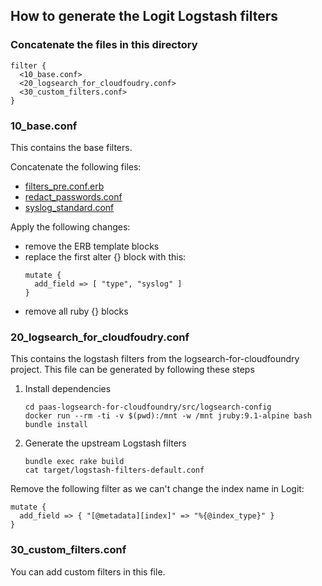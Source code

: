 ## How to generate the Logit Logstash filters

### Concatenate the files in this directory

```
filter {
  <10_base.conf>
  <20_logsearch_for_cloudfoudry.conf>
  <30_custom_filters.conf>
}
```

### 10_base.conf

This contains the base filters.

Concatenate the following files:

* [filters_pre.conf.erb](https://github.com/cloudfoundry-community/logsearch-boshrelease/blob/v205.0.1/jobs/parser/templates/config/filters_pre.conf.erb)
* [redact_passwords.conf](https://github.com/cloudfoundry-community/logsearch-boshrelease/blob/v205.0.1/src/logsearch-config/src/logstash-filters/snippets/redact_passwords.conf)
* [syslog_standard.conf](https://github.com/cloudfoundry-community/logsearch-boshrelease/blob/v205.0.1/src/logsearch-config/src/logstash-filters/snippets/syslog_standard.conf)

Apply the following changes:
 - remove the ERB template blocks
 - replace the first alter {} block with this:
   ```
   mutate {
     add_field => [ "type", "syslog" ]
   }
   ```
  - remove all ruby {} blocks

### 20_logsearch_for_cloudfoudry.conf

This contains the logstash filters from the logsearch-for-cloudfoundry project. This file can be generated by following these steps

1. Install dependencies
   ```
   cd paas-logsearch-for-cloudfoundry/src/logsearch-config
   docker run --rm -ti -v $(pwd):/mnt -w /mnt jruby:9.1-alpine bash
   bundle install
   ```

1. Generate the upstream Logstash filters
   ```
   bundle exec rake build
   cat target/logstash-filters-default.conf
   ```

Remove the following filter as we can't change the index name in Logit:

```
mutate {
  add_field => { "[@metadata][index]" => "%{@index_type}" }
}
```

### 30_custom_filters.conf

You can add custom filters in this file.
